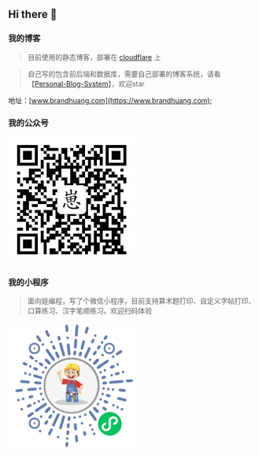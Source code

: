 ## Hi there 👋

### 我的博客
> 目前使用的静态博客，部署在 [cloudflare](https://www.cloudflare.com/) 上

> 自己写的包含前后端和数据库，需要自己部署的博客系统，请看【[Personal-Blog-System](https://github.com/CQBoyBrand/Personal-Blog-System)】，欢迎star

地址：[www.brandhuang.com](https://www.brandhuang.com);

### 我的公众号
![公众号](./brandQRcode.jpg)

### 我的小程序
> 面向娃编程，写了个微信小程序，目前支持算术题打印、自定义字帖打印、口算练习、汉字笔顺练习。欢迎扫码体验

![工具人助手](./qrcode.jpg)


<!--
**CQBoyBrand/CQBoyBrand** is a ✨ _special_ ✨ repository because its `README.md` (this file) appears on your GitHub profile.

Here are some ideas to get you started:

- 🔭 I’m currently working on ...
- 🌱 I’m currently learning ...
- 👯 I’m looking to collaborate on ...
- 🤔 I’m looking for help with ...
- 💬 Ask me about ...
- 📫 How to reach me: ...
- 😄 Pronouns: ...
- ⚡ Fun fact: ...
-->
